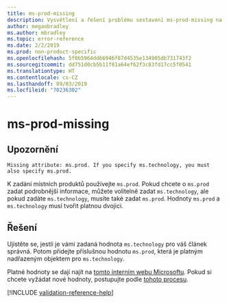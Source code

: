 ```yaml
---
title: ms-prod-missing
description: Vysvětlení a řešení problému sestavení ms-prod-missing na webu Docs
author: meganbradley
ms.author: mbradley
ms.topic: error-reference
ms.date: 2/2/2019
ms.prod: non-product-specific
ms.openlocfilehash: 5f0b5964dd66946f87d4535e134905db731743f2
ms.sourcegitcommit: dd751d0cb5b11f81a64ef62f3c83fd17cc5f0541
ms.translationtype: HT
ms.contentlocale: cs-CZ
ms.lasthandoff: 09/03/2019
ms.locfileid: "70236302"
---
```

# <a name="ms-prod-missing"></a>ms-prod-missing

## <a name="warning"></a>Upozornění

`Missing attribute: ms.prod. If you specify ms.technology, you must also specify ms.prod.`

K zadání místních produktů používejte `ms.prod`. Pokud chcete o `ms.prod` zadat podrobnější informace, můžete volitelně zadat `ms.technology`, ale pokud zadáte `ms.technology`, musíte také zadat `ms.prod`. Hodnoty `ms.prod` a `ms.technology` musí tvořit platnou dvojici.

## <a name="resolution"></a>Řešení

Ujistěte se, jestli je vámi zadaná hodnota `ms.technology` pro váš článek správná. Potom přidejte příslušnou hodnotu `ms.prod`, která je platným nadřazeným objektem pro `ms.technology`.

Platné hodnoty se dají najít na [tomto interním webu Microsoftu](https://docsmetadatatool.azurewebsites.net/allowlists). Pokud si chcete vyžádat nové hodnoty, postupujte podle [tohoto procesu](https://review.docs.microsoft.com/help/contribute/metadata-changes?branch=master).

<!--make sure to add this file to your includes folder and verify the path-->
[!INCLUDE [validation-reference-help](includes/validation-reference-help.md)]
